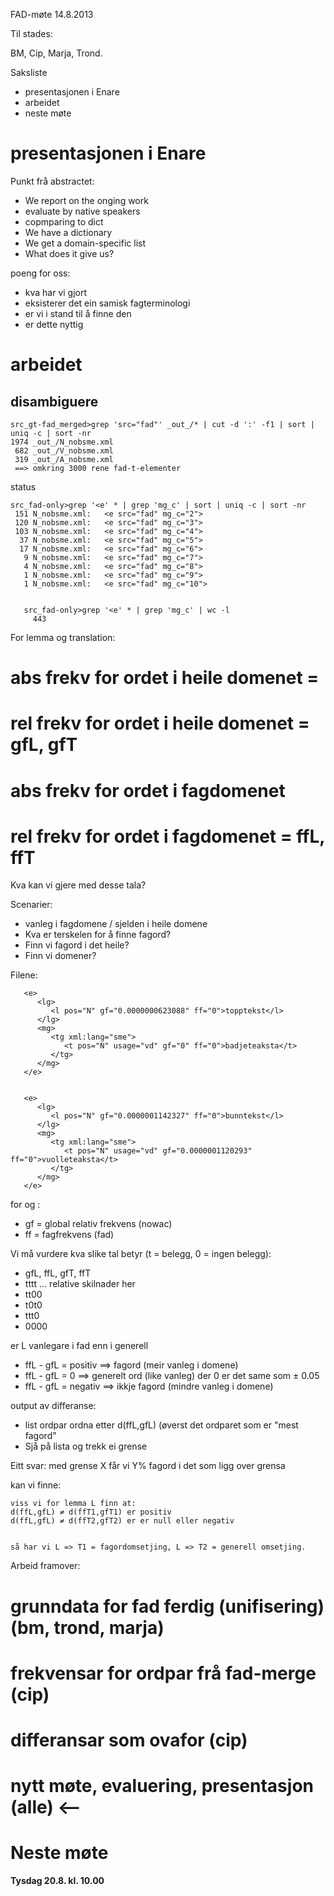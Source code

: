 

FAD-møte 14.8.2013


Til stades:


BM, Cip, Marja, Trond.


Saksliste


* presentasjonen i Enare
* arbeidet
* neste møte


# presentasjonen i Enare


Punkt frå abstractet:


* We report on the onging work
* evaluate by native speakers
* copmparing to dict
* We have a dictionary
* We get a domain-specific list
* What does it give us?


poeng for oss:
* kva har vi gjort
* eksisterer det ein samisk fagterminologi
* er vi i stand til å finne den
* er dette nyttig








# arbeidet


## disambiguere


```
src_gt-fad_merged>grep 'src="fad"' _out_/* | cut -d ':' -f1 | sort | uniq -c | sort -nr 
1974 _out_/N_nobsme.xml
 682 _out_/V_nobsme.xml
 319 _out_/A_nobsme.xml
 ==> omkring 3000 rene fad-t-elementer
```


status


```
src_fad-only>grep '<e' * | grep 'mg_c' | sort | uniq -c | sort -nr  
 151 N_nobsme.xml:   <e src="fad" mg_c="2">
 120 N_nobsme.xml:   <e src="fad" mg_c="3">
 103 N_nobsme.xml:   <e src="fad" mg_c="4">
  37 N_nobsme.xml:   <e src="fad" mg_c="5">
  17 N_nobsme.xml:   <e src="fad" mg_c="6">
   9 N_nobsme.xml:   <e src="fad" mg_c="7">
   4 N_nobsme.xml:   <e src="fad" mg_c="8">
   1 N_nobsme.xml:   <e src="fad" mg_c="9">
   1 N_nobsme.xml:   <e src="fad" mg_c="10">

   
   src_fad-only>grep '<e' * | grep 'mg_c' | wc -l 
     443
```

   
For lemma og translation:

   
# abs frekv for ordet i heile domenet = 
# rel frekv for ordet i heile domenet = gfL, gfT
# abs frekv for ordet i fagdomenet
# rel frekv for ordet i fagdomenet = ffL, ffT


Kva kan vi gjere med desse tala?


Scenarier:


* vanleg i fagdomene / sjelden i heile domene
* Kva er terskelen for å finne fagord?
* Finn vi fagord i det heile?
* Finn vi domener?




Filene:


```
   <e>
      <lg>
         <l pos="N" gf="0.0000000623088" ff="0">topptekst</l>
      </lg>
      <mg>
         <tg xml:lang="sme">
            <t pos="N" usage="vd" gf="0" ff="0">badjeteaksta</t>
         </tg>
      </mg>
   </e>


   <e>
      <lg>
         <l pos="N" gf="0.0000001142327" ff="0">bunntekst</l>
      </lg>
      <mg>
         <tg xml:lang="sme">
            <t pos="N" usage="vd" gf="0.0000001120293" ff="0">vuolleteaksta</t>
         </tg>
      </mg>
   </e>
```


for <l> og <t>:
* gf = global relativ frekvens (nowac)
* ff = fagfrekvens (fad)


Vi må vurdere kva slike tal betyr (t = belegg, 0 = ingen belegg):
* gfL, ffL, gfT, ffT
* tttt ... relative skilnader her
* tt00 
* t0t0 
* ttt0 
* 0000 


er L vanlegare i fad enn i generell




* ffL - gfL = positiv ==> fagord (meir vanleg i domene)
* ffL - gfL = 0 ==> generelt ord (like vanleg) der 0 er det same som ± 0.05
* ffL - gfL = negativ ==> ikkje fagord (mindre vanleg i domene)




output av differanse:


* list ordpar ordna etter d(ffL,gfL) (øverst det ordparet som er "mest fagord"
* Sjå på lista og trekk ei grense


Eitt svar: med grense X får vi Y% fagord i det som ligg over grensa


kan vi finne:


```
viss vi for lemma L finn at:
d(ffL,gfL) ≠ d(ffT1,gfT1) er positiv
d(ffL,gfL) ≠ d(ffT2,gfT2) er er null eller negativ


så har vi L => T1 = fagordomsetjing, L => T2 = generell omsetjing.
```


Arbeid framover:


# grunndata for fad ferdig (unifisering) (bm, trond, marja)
# frekvensar for ordpar frå fad-merge (cip)
# differansar som ovafor (cip)
# nytt møte, evaluering, presentasjon (alle) <--




# Neste møte


**Tysdag 20.8. kl. 10.00**
